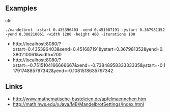 
## Examples

cli:

    ./mandelbrot -xstart 0.435396403 -xend 0.451687191 -ystart 0.367981352 -yend 0.380210061 -width 1200 -height 400 -iterations 100

* http://localhost:8080/?xstart=0.435396403&xend=0.451687191&ystart=0.367981352&yend=0.380210061&width=200
* http://localhost:8080/?xstart=-0.7515104166666667&xend=-0.7384895833333335&ystart=-0.1179174885797342&yend=-0.1081518635797342


## Links

* http://www.mathematische-basteleien.de/apfelmaennchen.htm
* http://math.hws.edu/xJava/MB/MandelbrotSettings/index.html

